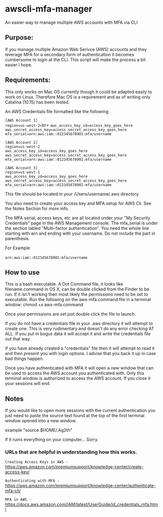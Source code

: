 # awscli-mfa-manager
An easier way to manage multiple AWS accounts with MFA via CLI

## Purpose:

If you manage multiple Amazon Web Serivce (AWS) accounts and they leverage MFA for a secondary form of authentication it becomes cumbersome to login at the CLI.  This script will make the process a bit easier I hope.

## Requirements:

This only works on Mac OS currently though it could be adapted easily to work on Linux.  Therefore Mac OS is a requirement and as of writing only Catalina (10.15) has been tested.

An AWS Credentials file formatted like the following:

`[AWS Account 1]`<br>
`region=us-west-2<`br>
`aws_access_key_id=access_key_goes_here`<br>
`aws_secret_access_key=access_secret_access_key_goes_here`<br>
`mfa_serial=arn:aws:iam::012345678901:mfa/username`<br>


`[AWS Account 2]`<br>
`region=us-west-2`<br>
`aws_access_key_id=access_key_goes_here`<br>
`aws_secret_access_key=access_secret_access_key_goes_here`<br>
`mfa_serial=arn:aws:iam::012345678901:mfa/username`<br>


`[AWS Account 3]`<br>
`region=us-west-1`<br>
`aws_access_key_id=access_key_goes_here`<br>
`aws_secret_access_key=access_secret_access_key_goes_here`<br>
`mfa_serial=arn:aws:iam::012345678901:mfa/username`<br>


This file should be located in your /Users/username/.aws directory.

You also need to create your access key and MFA setup for AWS Cli.  See the Notes Section for more info.<br>

The MFA serial, access keys, etc are all located under your "My Security Credentials"  page in the AWS Management console.  The mfa_serial is under the section labled "Multi-factor authentication".  You need the whole line starting with arn and ending with your username.  Do not include the part in parenthesis.

For Example<br>
<br>
`arn:aws:iam::012345678901:mfa/username`


## How to use

This is a bash executable.  A Dot Command file, it looks like filename.command in OS X, can be double clicked from the Finder to be run.  If it isn't working then most likely the permissions need to be set to executable.  Run the following on the aws-mfa.command file in a terminal window:  chmod +x aws-mfa.command

Once your permissions are set just double click the file to launch.

If you do not have a credentials file in your .aws directory it will attempt to create one.  This is very rudimentary and doesn't do any error checking AT ALL.  If you put in bogus data it will accept it and write the credentials file out that way.

If you have already created a "credentials" file then it will attempt to read it and then present you with login options.  I advise that you back it up in case bad things happen.

Once you have authenticated with MFA it will open a new window that can be used to access the AWS account you authenticated with.
Only this terminal window is authorized to access the AWS account.  If you close it your sessions will end.

## Notes

If you would like to open more sessions with the current authentication you just need to paste the source text found at the top of the first terminal window opened into a new window.

example "source $HOME/.Ag2th"

If it ruins everything on your computer... Sorry.

### URLs that are helpful in understanding how this works.

`Creating Access Keys in AWS - ` https://aws.amazon.com/premiumsupport/knowledge-center/create-access-key/

`Authenticating with MFA - ` https://aws.amazon.com/premiumsupport/knowledge-center/authenticate-mfa-cli/

`MFA in AWS - ` https://docs.aws.amazon.com/IAM/latest/UserGuide/id_credentials_mfa.html


